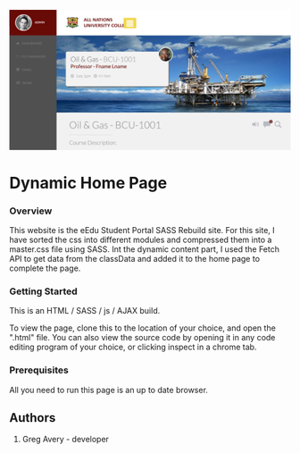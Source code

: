 ![All about Dynamic Home Page](images/dynamic_content_ref.png "Dynamic Content Ref Img")

# Dynamic Home Page

### Overview
This website is the eEdu Student Portal SASS Rebuild site. For this site, I have sorted the css into different modules and compressed them into a master.css file using SASS. Int the dynamic content part, I used the Fetch API to get data from the classData and added it to the home page to complete the page.

### Getting Started
This is an HTML / SASS / js / AJAX build.

To view the page, clone this to the location of your choice, and open the ".html" file.
You can also view the source code by opening it in any code editing program of your choice, or clicking inspect in a chrome tab.

### Prerequisites
All you need to run this page is an up to date browser.

## Authors
1. Greg Avery - developer
